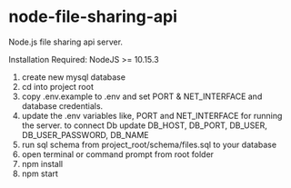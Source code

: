 # node-file-sharing-api
Node.js file sharing api server.

Installation
Required: NodeJS >= 10.15.3

1. create new mysql database
2. cd into project root
3. copy .env.example to .env and set PORT & NET_INTERFACE and database credentials.
4. update the .env variables like, PORT and NET_INTERFACE for running the server. to connect Db update DB_HOST, DB_PORT, DB_USER, DB_USER_PASSWORD, DB_NAME 
5. run sql schema from project_root/schema/files.sql to your database
6. open terminal or command prompt from root folder
7. npm install
8. npm start
